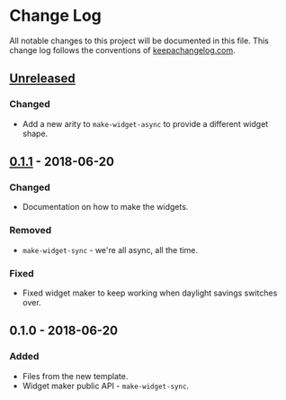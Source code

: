 # Change Log
All notable changes to this project will be documented in this file. This change log follows the conventions of [keepachangelog.com](http://keepachangelog.com/).

## [Unreleased]
### Changed
- Add a new arity to `make-widget-async` to provide a different widget shape.

## [0.1.1] - 2018-06-20
### Changed
- Documentation on how to make the widgets.

### Removed
- `make-widget-sync` - we're all async, all the time.

### Fixed
- Fixed widget maker to keep working when daylight savings switches over.

## 0.1.0 - 2018-06-20
### Added
- Files from the new template.
- Widget maker public API - `make-widget-sync`.

[Unreleased]: https://github.com/your-name/aurora-clone-manager/compare/0.1.1...HEAD
[0.1.1]: https://github.com/your-name/aurora-clone-manager/compare/0.1.0...0.1.1

